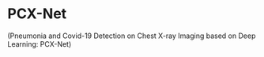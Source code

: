 # PCX-Net
(Pneumonia and Covid-19 Detection   on  Chest X-ray Imaging based on Deep Learning: PCX-Net)
